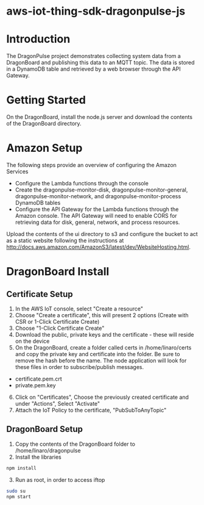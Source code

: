 # aws-iot-thing-sdk-dragonpulse-js

# Introduction
The DragonPulse project demonstrates collecting system data from a DragonBoard
and publishing this data to an MQTT topic.  The data is stored in a DynamoDB
table and retrieved by a web browser through the API Gateway.

# Getting Started
On the DragonBoard, install the node.js server and download the contents
of the DragonBoard directory.

# Amazon Setup
The following steps provide an overview of configuring the Amazon Services

* Configure the Lambda functions through the console
* Create the dragonpulse-monitor-disk, dragonpulse-monitor-general, dragonpulse-monitor-network, and dragonpulse-monitor-process DynamoDB tables
* Configure the API Gateway for the Lambda functions through the Amazon console.  The API Gateway will need to enable CORS for retrieving data for disk, general, network, and process resources.

Upload the contents of the ui directory to s3 and configure the bucket to
act as a static website following the instructions at
http://docs.aws.amazon.com/AmazonS3/latest/dev/WebsiteHosting.html.

# DragonBoard Install

## Certificate Setup
1. In the AWS IoT console, select "Create a resource"
2. Choose "Create a certificate", this will present 2 options (Create with CSR or 1-Click Certificate Create)
3. Choose "1-Click Certificate Create"
4. Download the public, private keys and the certificate - these will reside on the device
5. On the DragonBoard, create a folder called certs in /home/linaro/certs and copy the private key and certificate into the folder. Be sure to remove the hash before the name. The node application will look for these files in order to subscribe/publish messages.
  * certificate.pem.crt
  * private.pem.key
6. Click on "Certificates", Choose the previously created certificate and under "Actions", Select "Activate"
7. Attach the IoT Policy to the certificate, "PubSubToAnyTopic"
 
## DragonBoard Setup
1. Copy the contents of the DragonBoard folder to /home/linaro/dragonpulse
2. Install the libraries
```sh
npm install
```
3. Run as root, in order to access iftop
```sh
sudo su
npm start
```


